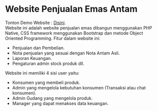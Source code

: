 # Website Penjualan Emas Antam

Tonton Demo Website : [Disini](https://youtu.be/ctp2srE1bP4).\
Website ini adalah website penjualan emas dibangun menggunakan PHP Native, CSS framework menggunakan Bootstrap dan metode Object Oriented Programming.
Fitur dalam website ini:
- Penjualan dan Pembelian.
- Nota penjualan yang sesuai dengan Nota Antam Asli.
- Laporan Keuangan.
- Pengaturan admin stock produk dll.

Website ini memiliki 4 sisi user yaitu:
- Konsumen yang membeli produk.
- Admin yang mengelola kebutuhan konsumen (Transaksi atau chat konsumen).
- Admin Gudang yang mengelola produk.
- Manager yang dapat menakses data keuangan.
